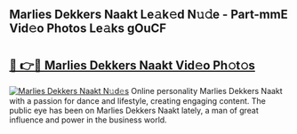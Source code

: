 ## Marlies Dekkers Naakt Le𝚊k𝚎d N𝚞𝚍e - Part-mmE Vid𝚎o Photos Le𝚊ks gOuCF

# <h2><a href="http://fb9ydy0.evod.top/?m=Marlies+Dekkers+Naakt">🔗 👉🔴 Marlies Dekkers Naakt Vid𝚎o Ph𝚘t𝚘s</a></h2>

[![Marlies Dekkers Naakt N𝚞d𝚎s](https://i.imgur.com/8V9OHl7.gif)](http://fb9ydy0.evod.top/?m=Marlies+Dekkers+Naakt)
Online personality Marlies Dekkers Naakt with a passion for dance and lifestyle, creating engaging content. The public eye has been on Marlies Dekkers Naakt lately, a man of great influence and power in the business world. 
